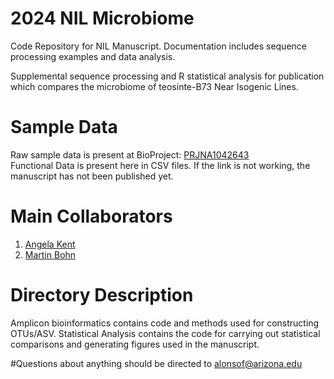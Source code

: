 # 2024 NIL Microbiome
Code Repository for NIL Manuscript. Documentation includes sequence processing examples and data analysis. 

Supplemental sequence processing and R statistical analysis for publication which compares the microbiome of teosinte-B73 Near Isogenic Lines. 

# Sample Data 
Raw sample data is present at BioProject: [PRJNA1042643](https://dataview.ncbi.nlm.nih.gov/object/PRJNA1042643)<br/>
Functional Data is present here in CSV files. If the link is not working, the manuscript has not been published yet. 

# Main Collaborators 
1. [Angela Kent](https://microbiome.nres.illinois.edu/)
2. [Martin Bohn](https://cropsciences.illinois.edu/people/profile/mbohn)

# Directory Description
Amplicon bioinformatics contains code and methods used for constructing OTUs/ASV. 
Statistical Analysis contains the code for carrying out statistical comparisons and generating figures used in the manuscript. 

#Questions about anything should be directed to alonsof@arizona.edu 



